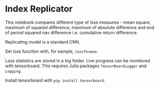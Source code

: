 # Index Replicator

This notebook compares different type of loss measures - mean square, maximum of squared difference, maximum of absolute difference and end of period squared nav difference i.e. cumulative return difference.

Replicaitng model is a standard CNN.

Set loss function with, for eample, ```lossfn=mse```.

Loss statistics are stored in a log folder. Live progress can be monitored with tensorboard. This requires Julia packages ```TensorBoardLogger``` and ```Logging```.

Install tensorboard with ```pip install tensorboard```.

